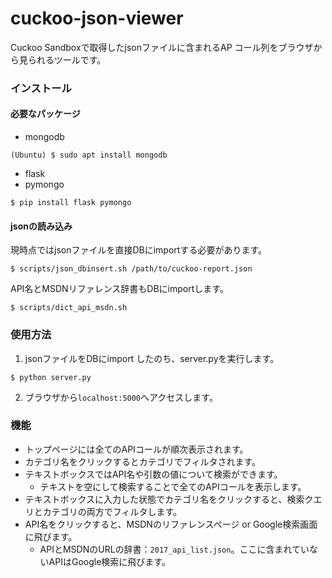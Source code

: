 # cuckoo-json-viewer

Cuckoo Sandboxで取得したjsonファイルに含まれるAP コール列をブラウザから見られるツールです。

### インストール
#### 必要なパッケージ
* mongodb
```
(Ubuntu) $ sudo apt install mongodb
```

* flask
* pymongo
```
$ pip install flask pymongo
```

#### jsonの読み込み
現時点ではjsonファイルを直接DBにimportする必要があります。

```
$ scripts/json_dbinsert.sh /path/to/cuckoo-report.json
```

API名とMSDNリファレンス辞書もDBにimportします。
```
$ scripts/dict_api_msdn.sh
```

### 使用方法
1. jsonファイルをDBにimport したのち、server.pyを実行します。
```
$ python server.py
```

2. ブラウザから`localhost:5000`へアクセスします。

### 機能
* トップページには全てのAPIコールが順次表示されます。
* カテゴリ名をクリックするとカテゴリでフィルタされます。
* テキストボックスではAPI名や引数の値について検索ができます。
  * テキストを空にして検索することで全てのAPIコールを表示します。
* テキストボックスに入力した状態でカテゴリ名をクリックすると、検索クエリとカテゴリの両方でフィルタします。
* API名をクリックすると、MSDNのリファレンスページ or Google検索画面に飛びます。
  * APIとMSDNのURLの辞書：`2017_api_list.json`。ここに含まれていないAPIはGoogle検索に飛びます。